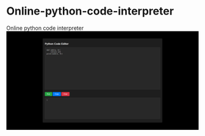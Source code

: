 # Online-python-code-interpreter
Online python code interpreter
![Online python code interpreter](python.png)
